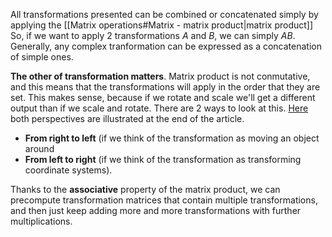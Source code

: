 All transformations presented can be combined or concatenated simply by applying the [[Matrix operations#Matrix - matrix product|matrix product]] So, if we want to apply 2 transformations $A$ and $B$, we can simply $AB$. Generally, any complex tranformation can be expressed as a concatenation of simple ones.

**The other of transformation matters**. Matrix product is not conmutative, and this means that the transformations will apply in the order that they are set. This makes sense, because if we rotate and scale we'll get a different output than if we scale and rotate. There are 2 ways to look at this. [Here](https://webgl2fundamentals.org/webgl/lessons/webgl-2d-matrices.html) both perspectives are illustrated at the end of the article.

- **From right to left** (if we think of the transformation as moving an object around
- **From left to right** (if we think of the transformation as transforming coordinate systems). 

Thanks to the **associative** property of the matrix product, we can precompute transformation matrices that contain multiple transformations, and then just keep adding more and more transformations with further multiplications.